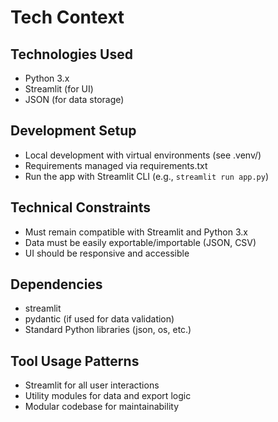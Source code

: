 # Tech Context

## Technologies Used
- Python 3.x
- Streamlit (for UI)
- JSON (for data storage)

## Development Setup
- Local development with virtual environments (see .venv/)
- Requirements managed via requirements.txt
- Run the app with Streamlit CLI (e.g., `streamlit run app.py`)

## Technical Constraints
- Must remain compatible with Streamlit and Python 3.x
- Data must be easily exportable/importable (JSON, CSV)
- UI should be responsive and accessible

## Dependencies
- streamlit
- pydantic (if used for data validation)
- Standard Python libraries (json, os, etc.)

## Tool Usage Patterns
- Streamlit for all user interactions
- Utility modules for data and export logic
- Modular codebase for maintainability 